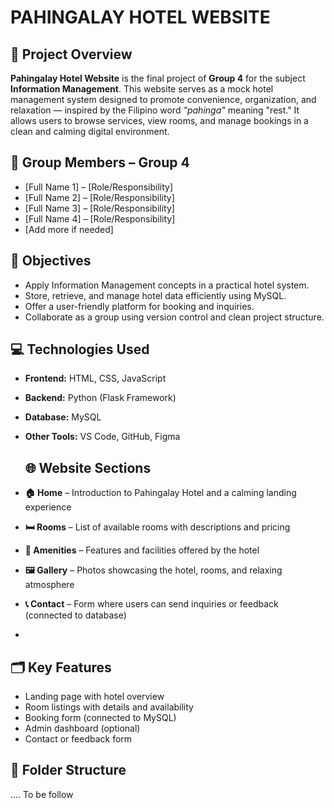 # PAHINGALAY HOTEL WEBSITE

## 📌 Project Overview

**Pahingalay Hotel Website** is the final project of **Group 4** for the subject **Information Management**. This website serves as a mock hotel management system designed to promote convenience, organization, and relaxation — inspired by the Filipino word *"pahinga"* meaning "rest." It allows users to browse services, view rooms, and manage bookings in a clean and calming digital environment.

## 👥 Group Members – Group 4

- [Full Name 1] – [Role/Responsibility]
- [Full Name 2] – [Role/Responsibility]
- [Full Name 3] – [Role/Responsibility]
- [Full Name 4] – [Role/Responsibility]
- [Add more if needed]

## 🧠 Objectives

- Apply Information Management concepts in a practical hotel system.
- Store, retrieve, and manage hotel data efficiently using MySQL.
- Offer a user-friendly platform for booking and inquiries.
- Collaborate as a group using version control and clean project structure.

## 💻 Technologies Used

- **Frontend:** HTML, CSS, JavaScript  
- **Backend:** Python (Flask Framework)  
- **Database:** MySQL  
- **Other Tools:** VS Code, GitHub, Figma

  ## 🌐 Website Sections

- **🏠 Home** – Introduction to Pahingalay Hotel and a calming landing experience
- **🛏️ Rooms** – List of available rooms with descriptions and pricing
- **🛁 Amenities** – Features and facilities offered by the hotel
- **🖼️ Gallery** – Photos showcasing the hotel, rooms, and relaxing atmosphere
- **📞 Contact** – Form where users can send inquiries or feedback (connected to database)
- 

## 🗂️ Key Features

- Landing page with hotel overview
- Room listings with details and availability
- Booking form (connected to MySQL)
- Admin dashboard (optional)
- Contact or feedback form

## 📁 Folder Structure

.... To be follow

